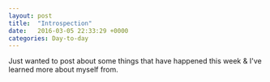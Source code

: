 ```yaml
---
layout: post
title:  "Introspection"
date:   2016-03-05 22:33:29 +0000
categories: Day-to-day
---
```


Just wanted to post about some things that have happened this week & I've learned more about myself from. 
